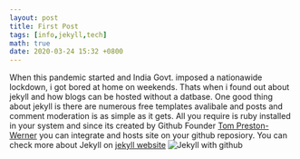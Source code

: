 ```yaml
---
layout: post
title: First Post
tags: [info,jekyll,tech]
math: true
date: 2020-03-24 15:32 +0800
---
```

When this pandemic started and India Govt. imposed a nationawide lockdown, i got bored at home on weekends. Thats when i found out about jekyll and how blogs can be hosted without a datbase. One good thing about jekyll is there are numerous free templates avalibale and posts and comment moderation is as simple as it gets.
All you require is ruby installed in your system and since its created by Github Founder <a href="https://en.wikipedia.org/wiki/Tom_Preston-Werner">Tom Preston-Werner</a> you can integrate and hosts site on your github reposiory.
You can check more about Jekyll on <a href="https://jekyllrb.com">jekyll website</a>
<img src="https://jekyllrb.com/img/octojekyll.png" alt="Jekyll with github">